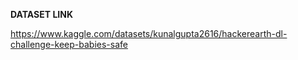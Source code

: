 **DATASET LINK**

https://www.kaggle.com/datasets/kunalgupta2616/hackerearth-dl-challenge-keep-babies-safe
